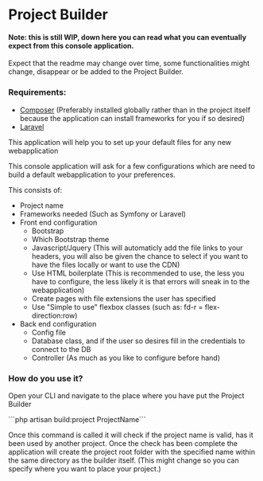 <h1>Project Builder</h1>

<h4>Note: this is still WIP, down here you can read what you can eventually expect from this console application.</h4>

<p>Expect that the readme may change over time, some functionalities might change, disappear or be added to the Project Builder.</p>

<h3>Requirements:</h3>
<ul>
<li><a href="https://getcomposer.org/download/">Composer</a> (Preferably installed globally rather than in the project itself because the application can install frameworks for you if so desired)</li>
<li><a href="https://laravel.com/docs/5.7/installation">Laravel</a></li>
</ul>

<p>This application will help you to set up your default files for any new webapplication</p>

<p>This console application will ask for a few configurations which are need to build a default webapplication to your preferences.</p>
<p>This consists of:</p>
<ul>
<li>Project name</li>
<li>Frameworks needed (Such as Symfony or Laravel)</li>
<li>Front end configuration
    <ul>
    <li>Bootstrap</li>
    <li>Which Bootstrap theme</li>
    <li>Javascript/Jquery (This will automaticly add the file links to your headers, you will also be given the chance to select if you want to have the files locally or want to use the CDN)</li>
    <li>Use HTML boilerplate (This is recommended to use, the less you have to configure, the less likely it is that errors will sneak in to the webapplication)</li>
    <li>Create pages with file extensions the user has specified</li>
    <li>Use "Simple to use" flexbox classes (such as: fd-r = flex-direction:row)</li>
    </ul>
</li>
<li>Back end configuration
    <ul>
    <li>Config file</li>
    <li>Database class, and if the user so desires fill in the credentials to connect to the DB</li>
    <li>Controller (As much as you like to configure before hand)</li>
    </ul>
</li>
</ul>

<h3> How do you use it? </h3>
<p> Open your CLI and navigate to the place where you have put the Project Builder </p>
<p> ```php artisan build:project ProjectName``` </p>
<p> Once this command is called it will check if the project name is valid, has it been used by another project.
Once the check has been complete the application will create the project root folder with the specified name within the same directory as the builder itself. (This might change so you can specify where you want to place your project.)</p>
